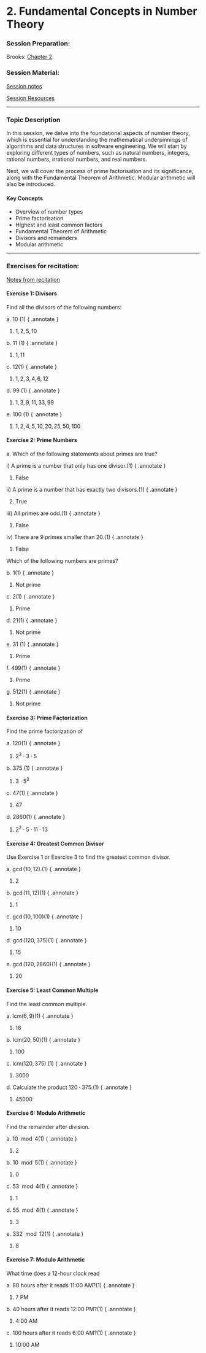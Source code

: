 # 2. Fundamental Concepts in Number Theory

### Session Preparation:

Brooks: [Chapter 2](https://drive.google.com/file/d/1P9eidJb5qtlZgvHCtqu4uuPa5FFU0Zpn/view?usp=sharing).

### Session Material:

[Session notes](https://drive.google.com/file/d/1WOfoAG8TILgYiRIPNvXfUiW3rcyIwhhI/view?usp=sharing)

[Session Resources](https://viaucdk-my.sharepoint.com/:f:/g/personal/rib_viauc_dk/Esf4RiApcghJpRmy7bEe1G8B_1Ljm4UIQ35KHm9GY7qCWw?e=ocpgVw)

--------------------------

### Topic Description
In this session, we delve into the foundational aspects of number theory, which is essential for understanding the mathematical underpinnings of algorithms and data structures in software engineering. We will start by exploring different types of numbers, such as natural numbers, integers, rational numbers, irrational numbers, and real numbers. 

Next, we will cover the process of prime factorisation and its significance, along with the Fundamental Theorem of Arithmetic. Modular arithmetic will also be introduced.

#### Key Concepts
- Overview of number types
- Prime factorisation
- Highest and least common factors
- Fundamental Theorem of Arithmetic
- Divisors and remainders
- Modular arithmetic
--------------------------

### Exercises for recitation:

[Notes from recitation](https://drive.google.com/file/d/1KlkWpS85xng2tzWh82pv8H42aFKg_eLv/view?usp=sharing)

#### Exercise 1: Divisors

Find all the divisors of the following numbers:

a. $10$ (1)
{ .annotate }

1. $1,2,5,10$

b. $11$ (1)
{ .annotate }

1. $1,11$

c. $12$(1)
{ .annotate }

1. $1,2,3,4,6,12$

d. $99$ (1)
{ .annotate }

1. $1,3,9,11,33,99$

e. $100$ (1)
{ .annotate }

1. $1,2,4,5,10,20,25,50,100$

#### Exercise 2: Prime Numbers

a. Which of the following statements about primes are true?

i)   A prime is a number that only has one divisor.(1)
{ .annotate }

1. False

ii)  A prime is a number that has exactly two divisors.(1)
{ .annotate }

2. True

iii) All primes are odd.(1)
{ .annotate }

1. False

iv)  There are 9 primes smaller than 20.(1)
{ .annotate }

1. False

Which of the following numbers are primes?

b. $1$(1)
{ .annotate }

1. Not prime

c. $2$(1)
{ .annotate }

1. Prime

d. $21$(1)
{ .annotate }

1. Not prime

e. $31$ (1)
{ .annotate }

1. Prime

f. $499$(1)
{ .annotate }

1. Prime

g. $512$(1)
{ .annotate }

1. Not prime

#### Exercise 3: Prime Factorization
Find the prime factorization of

a. $120$(1)
{ .annotate }

1. $2^3 \cdot 3 \cdot 5$

b. $375$ (1)
{ .annotate }

1. $3 \cdot 5^3$

c. $47$(1)
{ .annotate }

1. $47$

d. $2860$(1)
{ .annotate }

1. $2^2 \cdot 5 \cdot 11 \cdot 13$

#### Exercise 4: Greatest Common Divisor
Use Exercise 1 or Exercise 3 to find the greatest common divisor.

a. $\gcd(10,12)$.(1)
{ .annotate }

1. $2$

b. $\gcd(11,12)$(1)
{ .annotate }

1. $1$

c. $\gcd(10,100)$(1)
{ .annotate }

1. $10$

d. $\gcd(120,375)$(1)
{ .annotate }

1. $15$

e. $\gcd(120,2860)$(1)
{ .annotate }

1. $20$

#### Exercise 5: Least Common Multiple

Find the least common multiple.

a. $\text{lcm}(6,9)$(1)
{ .annotate }

1. $18$

b. $\text{lcm}(20,50)$(1)
{ .annotate }

1. $100$

c. $\text{lcm}(120,375)$ (1)
{ .annotate }


1. $3000$

d. Calculate the product $120 \cdot 375$.(1)
{ .annotate }

1. $45000$

#### Exercise 6: Modulo Arithmetic

Find the remainder after division.

a. $10\mod 4$(1)
{ .annotate }

1. $2$

b. $10\mod 5$(1)
{ .annotate }


1. $0$

c. $53\mod 4$(1)
{ .annotate }

1. $1$

d. $55\mod 4$(1)
{ .annotate }

1. $3$

e. $332\mod 12$(1)
{ .annotate }

1. $8$

#### Exercise 7: Modulo Arithmetic
What time does a 12-hour clock read 

a. 80 hours after it reads 11:00 AM?(1)
{ .annotate }

1. 7 PM

b. 40 hours after it reads 12:00 PM?(1)
{ .annotate }

1. 4:00 AM

c. 100 hours after it reads 6:00 AM?(1)
{ .annotate }

1. 10:00 AM